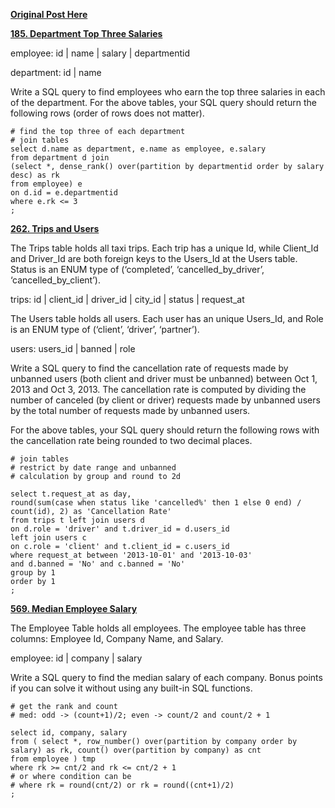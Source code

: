 **[Original Post Here](https://zhuanlan.zhihu.com/p/265354299)** 

**[185. Department Top Three Salaries](https://zhuanlan.zhihu.com/p/252197890)** 

employee: id | name | salary | departmentid

department: id | name

Write a SQL query to find employees who earn the top three salaries in each of the department. For the above tables, your SQL query should return the following rows (order of rows does not matter).

```
# find the top three of each department
# join tables
select d.name as department, e.name as employee, e.salary
from department d join
(select *, dense_rank() over(partition by departmentid order by salary desc) as rk
from employee) e
on d.id = e.departmentid
where e.rk <= 3
;
```

**[262. Trips and Users](https://zhuanlan.zhihu.com/p/252454836)** 

The Trips table holds all taxi trips. Each trip has a unique Id, while Client_Id and Driver_Id are both foreign keys to the Users_Id at the Users table. Status is an ENUM type of (‘completed’, ‘cancelled_by_driver’, ‘cancelled_by_client’).

trips: id | client_id | driver_id | city_id | status | request_at

The Users table holds all users. Each user has an unique Users_Id, and Role is an ENUM type of (‘client’, ‘driver’, ‘partner’).

users: users_id | banned | role

Write a SQL query to find the cancellation rate of requests made by unbanned users (both client and driver must be unbanned) between Oct 1, 2013 and Oct 3, 2013. The cancellation rate is computed by dividing the number of canceled (by client or driver) requests made by unbanned users by the total number of requests made by unbanned users.

For the above tables, your SQL query should return the following rows with the cancellation rate being rounded to two decimal places.

```
# join tables
# restrict by date range and unbanned
# calculation by group and round to 2d

select t.request_at as day,
round(sum(case when status like 'cancelled%' then 1 else 0 end) / count(id), 2) as 'Cancellation Rate' 
from trips t left join users d
on d.role = 'driver' and t.driver_id = d.users_id
left join users c
on c.role = 'client' and t.client_id = c.users_id
where request_at between '2013-10-01' and '2013-10-03'
and d.banned = 'No' and c.banned = 'No'
group by 1
order by 1
;
```

**[569. Median Employee Salary](https://zhuanlan.zhihu.com/p/257081415)** 

The Employee Table holds all employees. The employee table has three columns: Employee Id, Company Name, and Salary.

employee: id | company | salary

Write a SQL query to find the median salary of each company. Bonus points if you can solve it without using any built-in SQL functions.

```
# get the rank and count
# med: odd -> (count+1)/2; even -> count/2 and count/2 + 1

select id, company, salary
from ( select *, row_number() over(partition by company order by salary) as rk, count() over(partition by company) as cnt
from employee ) tmp
where rk >= cnt/2 and rk <= cnt/2 + 1
# or where condition can be
# where rk = round(cnt/2) or rk = round((cnt+1)/2)
;
```
